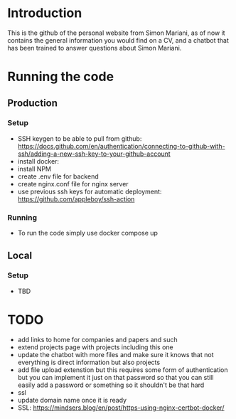 # Introduction
This is the github of the personal website from Simon Mariani, as of now it contains the general information you would find on a CV, and a chatbot that has been
trained to answer questions about Simon Mariani.


# Running the code

## Production

### Setup
- SSH keygen to be able to pull from github: https://docs.github.com/en/authentication/connecting-to-github-with-ssh/adding-a-new-ssh-key-to-your-github-account
- install docker: 
- install NPM
- create .env file for backend
- create nginx.conf file for nginx server
- use previous ssh keys for automatic deployment: https://github.com/appleboy/ssh-action

### Running
- To run the code simply use docker compose up


## Local

### Setup
- TBD



# TODO
- add links to home for companies and papers and such
- extend projects page with projects including this one
- update the chatbot with more files and make sure it knows that not everything is direct information but also projects
- add file upload extenstion but this requires some form of authentication but you can implement it just on that password so that you can still easily add
a password or something so it shouldn't be that hard
- ssl
- update domain name once it is ready
- SSL: https://mindsers.blog/en/post/https-using-nginx-certbot-docker/



